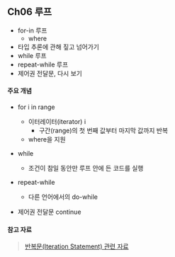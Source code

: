 Ch06 루프
--------

* for-in 루프
    * where
* 타입 추론에 관해 짚고 넘어가기
* while 루프
* repeat-while 루프
* 제어권 전달문, 다시 보기

#### 주요 개념

* for i in range
    * 이터레이터(iterator) i
        * 구간(range)의 첫 번째 값부터 마지막 값까지 반복
    * where을 지원
  
* while
    * 조건이 참일 동안만 루프 안에 든 코드를 실행
  
* repeat-while
    * 다른 언어에서의 do-while
  
* 제어권 전달문 continue
  
#### 참고 자료

> [반복문(Iteration Statement) 관련 자료](https://developer.apple.com/library/content/documentation/Swift/Conceptual/Swift_Programming_Language/ControlFlow.html#//apple_ref/doc/uid/TP40014097-CH9-ID140)  
